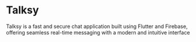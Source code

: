 # Talksy
Talksy is a fast and secure chat application built using Flutter and Firebase, offering seamless real-time messaging with a modern and intuitive interface
